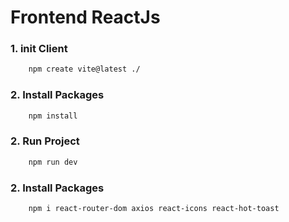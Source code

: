 # Frontend ReactJs

### 1. init Client 
```bash
    npm create vite@latest ./
```

### 2. Install Packages 
```bash
    npm install
```

### 2. Run Project 
```bash
    npm run dev
```

### 2. Install Packages 
```bash
    npm i react-router-dom axios react-icons react-hot-toast
```
